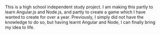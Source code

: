 This is a high school independent study project. I am making this partly to learn Angular.js and Node.js, and partly to create a game which I have wanted to create for over a year. Previously, I simply did not have the knowledge to do so, but having learnt Angular and Node, I can finally bring my idea to life.